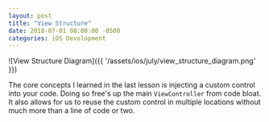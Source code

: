 ```yaml
---
layout: post
title: "View Structure"
date: 2018-07-01 08:00:00 -0500
categories: iOS Development 
---
```


![View Structure Diagram]({{ '/assets/ios/july/view_structure_diagram.png' }}) 

The core concepts I learned in the last lesson is injecting a custom control into your code. Doing so free's up the main `ViewController` from code bloat. It also allows for us to reuse the custom control in multiple locations without much more than a line of code or two. 

